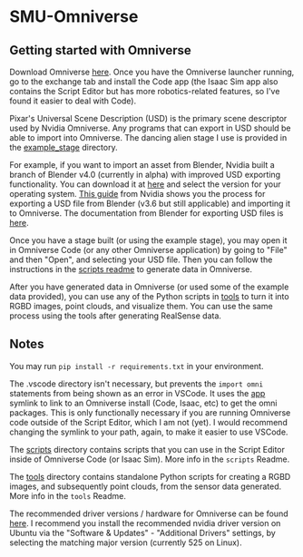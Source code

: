 # SMU-Omniverse

## Getting started with Omniverse

Download Omniverse [here](https://www.nvidia.com/en-us/omniverse/download/). Once you have the Omniverse launcher running, go to the exchange tab and install the Code app (the Isaac Sim app also contains the Script Editor but has more robotics-related features, so I've found it easier to deal with Code).

Pixar's Universal Scene Description (USD) is the primary scene descriptor used by Nvidia Omniverse. Any programs that can export in USD should be able to import into Omniverse. The dancing alien stage I use is provided in the [example_stage](example_stage) directory.

For example, if you want to import an asset from Blender, Nvidia built a branch of Blender v4.0 (currently in alpha) with improved USD exporting functionality. You can download it at [here](https://builder.blender.org/download/experimental/universal-scene-description/) and select the version for your operating system. [This guide](https://docs.omniverse.nvidia.com/con_connect/con_connect/blender.html) from Nvidia shows you the process for exporting a USD file from Blender (v3.6 but still applicable) and importing it to Omniverse. The documentation from Blender for exporting USD files is [here](https://docs.blender.org/manual/en/4.0/files/import_export/usd.html).

Once you have a stage built (or using the example stage), you may open it in Omniverse Code (or any other Omniverse application) by going to "File" and then "Open", and selecting your USD file. Then you can follow the instructions in the [scripts readme](scripts/README.md) to generate data in Omniverse.

After you have generated data in Omniverse (or used some of the example data provided), you can use any of the Python scripts in [tools](tools) to turn it into RGBD images, point clouds, and visualize them. You can use the same process using the tools after generating RealSense data.

## Notes

You may run `pip install -r requirements.txt` in your environment.

The .vscode directory isn't necessary, but prevents the `import omni` statements from being shown as an error in VSCode. It uses the [app](app) symlink to link to an Omniverse install (Code, Isaac, etc) to get the omni packages. This is only functionally necessary if you are running Omniverse code outside of the Script Editor, which I am not (yet). I would recommend changing the symlink to your path, again, to make it easier to use VSCode.

The [scripts](scripts) directory contains scripts that you can use in the Script Editor inside of Omniverse Code (or Isaac Sim). More info in the `scripts` Readme.

The [tools](tools) directory contains standalone Python scripts for creating a RGBD images, and subsequently point clouds, from the sensor data generated. More info in the `tools` Readme.

The recommended driver versions / hardware for Omniverse can be found [here](https://docs.omniverse.nvidia.com/platform/latest/common/technical-requirements.html). I recommend you install the recommended nvidia driver version on Ubuntu via the "Software & Updates" - "Additional Drivers" settings, by selecting the matching major version (currently 525 on Linux).